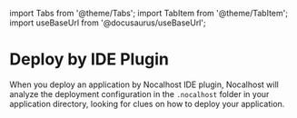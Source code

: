 import Tabs from '@theme/Tabs';
import TabItem from '@theme/TabItem';
import useBaseUrl from '@docusaurus/useBaseUrl';

# Deploy by IDE Plugin

When you deploy an application by Nocalhost IDE plugin, Nocalhost will analyze the deployment configuration in the `.nocalhost` folder in your application directory, looking for clues on how to deploy your application.


